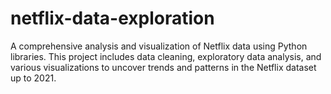 # netflix-data-exploration
A comprehensive analysis and visualization of Netflix data using Python libraries. This project includes data cleaning, exploratory data analysis, and various visualizations to uncover trends and patterns in the Netflix dataset up to 2021.
